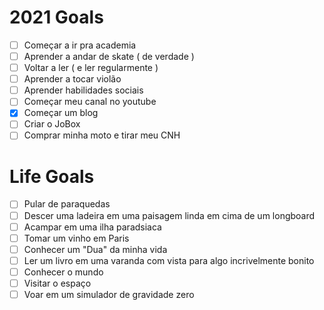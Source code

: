 # 2021 Goals

- [ ] Começar a ir pra academia
- [ ] Aprender a andar de skate ( de verdade )
- [ ] Voltar a ler ( e ler regularmente )
- [ ] Aprender a tocar violão
- [ ] Aprender habilidades sociais
- [ ] Começar meu canal no youtube
- [x] Começar um blog
- [ ] Criar o JoBox
- [ ] Comprar minha moto e tirar meu CNH

# Life Goals

- [ ] Pular de paraquedas
- [ ] Descer uma ladeira em uma paisagem linda em cima de um longboard
- [ ] Acampar em uma ilha paradsiaca
- [ ] Tomar um vinho em Paris
- [ ] Conhecer um "Dua" da minha vida
- [ ] Ler um livro em uma varanda com vista para algo incrivelmente bonito
- [ ] Conhecer o mundo
- [ ] Visitar o espaço
- [ ] Voar em um simulador de gravidade zero
